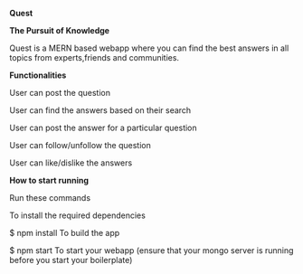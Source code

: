 **Quest**

**The Pursuit of Knowledge**

  Quest is a MERN based webapp where you can find the best answers in all topics from experts,friends and communities.

**Functionalities**
  
  User can post the question
  
  User can find the answers based on their search
  
  User can post the answer for a particular question
  
  User can follow/unfollow the question
  
  User can like/dislike the answers

**How to start running**

  Run these commands

  To install the required dependencies

  $ npm install
  To build the app


  $ npm start
  To start your webapp (ensure that your mongo server is running before you start your boilerplate)
